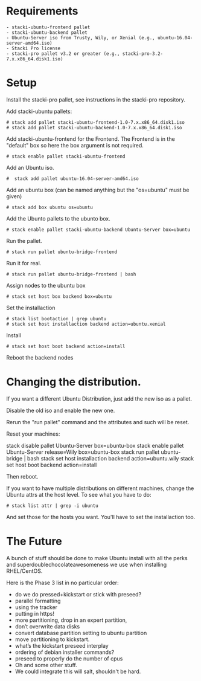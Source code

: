 # Requirements

	- stacki-ubuntu-frontend pallet
	- stacki-ubuntu-backend pallet
	- Ubuntu-Server iso from Trusty, Wily, or Xenial (e.g., ubuntu-16.04-server-amd64.iso)
	- Stacki Pro license
	- stacki-pro pallet v3.2 or greater (e.g., stacki-pro-3.2-7.x.x86_64.disk1.iso)


# Setup

Install the stacki-pro pallet, see instructions in the stacki-pro repository.

Add stacki-ubuntu pallets:

	# stack add pallet stacki-ubuntu-frontend-1.0-7.x.x86_64.disk1.iso
	# stack add pallet stacki-ubuntu-backend-1.0-7.x.x86_64.disk1.iso

Add stacki-ubuntu-frontend for the Frontend.  The Frontend is in the
"default" box so here the box argument is not required.

	# stack enable pallet stacki-ubuntu-frontend

Add an Ubuntu iso.

	#  stack add pallet ubuntu-16.04-server-amd64.iso

Add an ubuntu box (can be named anything but the "os=ubuntu" must be given)

	# stack add box ubuntu os=ubuntu

Add the Ubunto pallets to the ubunto box.

	# stack enable pallet stacki-ubuntu-backend Ubuntu-Server box=ubuntu


Run the pallet.

	# stack run pallet ubuntu-bridge-frontend

Run it for real.

	# stack run pallet ubuntu-bridge-frontend | bash

Assign nodes to the ubuntu box

	# stack set host box backend box=ubuntu

Set the installaction

	# stack list bootaction | grep ubuntu
	# stack set host installaction backend action=ubuntu.xenial

Install

	# stack set host boot backend action=install

Reboot the backend nodes


# Changing the distribution.

If you want a different Ubuntu Distribution, just add the new iso 
as a pallet. 

Disable the old iso and enable the new one.

Rerun the "run pallet" command and the attributes and such will
be reset.

Reset your machines:

stack disable pallet Ubuntu-Server box=ubuntu-box
stack enable pallet Ubuntu-Server release=Wily box=ubuntu-box
stack run pallet ubuntu-bridge | bash
stack set host installaction backend action=ubuntu.wily
stack set host boot backend action=install

Then reboot.

If you want to have multiple distributions on different machines, 
change the Ubuntu attrs at the host level. To see what you have to 
do:

	# stack list attr | grep -i ubuntu

And set those for the hosts you want.
You'll have to set the installaction too.

# The Future

A bunch of stuff should be done to make Ubuntu install with all 
the perks and superdoublechocolateawesomeness we use when 
installing RHEL/CentOS.

Here is the Phase 3 list in no particular order:

- do we do pressed+kickstart or stick with preseed?
- parallel formatting
- using the tracker
- putting in https!
- more partitioning, drop in an expert partition, 
- don’t overwrite data disks 
- convert database partition setting to ubuntu partition
- move partitioning to kickstart.
- what’s the kickstart preseed interplay
- ordering of debian installer commands?
- preseed to properly do the number of cpus
- Oh and some other stuff.
- We could integrate this will salt, shouldn't be hard.

